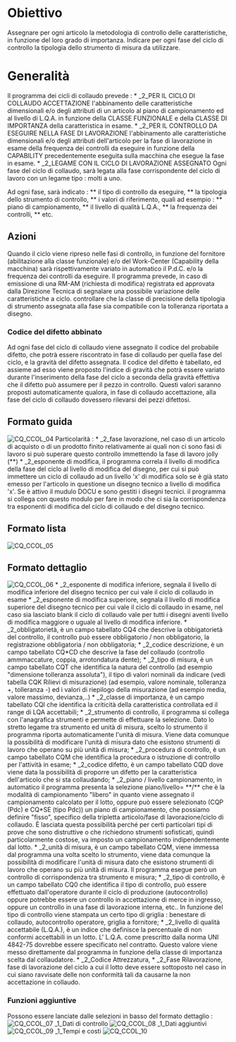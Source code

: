# Obiettivo
Assegnare per ogni articolo la metodologia di controllo delle caratteristiche, in funzione del loro grado di importanza.
Indicare per ogni fase del ciclo di controllo la tipologia dello strumento di misura da utilizzare.

# Generalità
Il programma dei cicli di collaudo prevede : 
 \* _2_PER IL CICLO DI COLLAUDO ACCETTAZIONE
l'abbinamento delle caratteristiche dimensionali e/o degli attributi di un articolo al piano di campionamento ed al livello di L.Q.A. in funzione della CLASSE FUNZIONALE e della CLASSE DI IMPORTANZA della caratteristica in esame.
 \* _2_PER IL CONTROLLO DA ESEGUIRE NELLA FASE DI LAVORAZIONE
l'abbinamento alle caratteristiche dimensionali e/o degli attributi dell'articolo per la fase di lavorazione in esame della frequenza dei controlli da eseguire in funzione della CAPABILITY precedentemente eseguita sulla macchina che esegue la fase in esame.
 \* _2_LEGAME CON IL CICLO DI LAVORAZIONE ASSEGNATO
Ogni fase del ciclo di collaudo, sarà legata alla fase corrispondente del ciclo di lavoro con un legame tipo :  molti a uno.

Ad ogni fase, sarà indicato : 
 \*\* il tipo di controllo da eseguire,
 \*\* la tipologia dello strumento di controllo,
 \*\* i valori di riferimento, quali ad esempio : 
 \*\* piano di campionamento,
 \*\* il livello di qualità L.Q.A.,
 \*\* la frequenza dei controlli,
 \*\* etc.

## Azioni
Quando il ciclo viene ripreso nelle fasi di controllo, in funzione del fornitore (abilitazione alla classe funzionale) e/o del Work-Center (Capability della macchina) sarà rispettivamente variato in automatico il P.d.C. e/o la frequenza dei controlli da eseguire.
Il programma prevede, in caso di emissione di una RM-AM (richiesta di modifica) registrata ed approvata dalla Direzione Tecnica di segnalare una possibile variazione delle caratteristiche a ciclo. controllare che la classe di precisione della tipologia di strumento assegnata alla fase sia compatibile con la tolleranza riportata a disegno.

### Codice del difetto abbinato
Ad ogni fase del ciclo di collaudo viene assegnato il codice del probabile difetto, che potrà essere riscontrato in fase di collaudo per quella fase del ciclo, e la gravità del difetto assegnata. Il codice del difetto è tabellato, ed assieme ad esso viene proposto l'indice di gravità che potrà essere variato durante l'inserimento della fase del ciclo a seconda della gravità effettiva che il difetto può assumere per il pezzo in controllo.
Questi valori saranno proposti automaticamente qualora, in fase di collaudo accettazione, alla fase del ciclo di collaudo dovessero rilevarsi dei pezzi difettosi.

## Formato guida
![CQ_CCOL_04](http://localhost:3000/immagini/MBDOC_OGG-P_CQCM10/CQ_CCOL_04.png)
Particolarità : 
 \* _2_fase lavorazione, nel caso di un articolo di acquisto o di un prodotto finito relativamente ai quali non ci sono fasi di lavoro si può superare questo controllo immettendo la fase di lavoro jolly (\*\*)
 \* _2_esponente di modifica, il programma correla il livello di modifica della fase del ciclo al livello di modifica del disegno, per cui si può immettere  un ciclo di collaudo ad un livello 'x' di modifica solo se è già stato emesso per l'articolo in questione un disegno tecnico a livello di modifica 'x'. Se è attivo il mudulo DOCU e sono gestiti i disegni tecnici. il programma si collega con questo modulo per fare in modo che ci sia la corrispondenza tra esponenti di modifica del ciclo di collaudo e del disegno tecnico.

## Formato lista
![CQ_CCOL_05](http://localhost:3000/immagini/MBDOC_OGG-P_CQCM10/CQ_CCOL_05.png)
## Formato dettaglio
![CQ_CCOL_06](http://localhost:3000/immagini/MBDOC_OGG-P_CQCM10/CQ_CCOL_06.png)
 \* _2_esponente di modifica inferiore, segnala il livello di modifica inferiore del disegno tecnico per cui vale il  ciclo di collaudo in esame
 \* _2_esponente di modifica superiore, segnala il livello di modifica superiore del disegno tecnico per cui vale il  ciclo di collaudo in esame, nel caso sia lasciato blank il ciclo di collaudo vale per tutti i disegni aventi livello di modifica maggiore o uguale al livello di modifica inferiore.
 \* _2_obbligatorietà, è un campo tabellato CQ4 che descrive la obbigatorietà del controllo, il controllo può essere obbligatorio / non  obbligatorio, la registrazione obbligatoria / non obbligatoria;
 \* _2_codice descrizione,  è un campo tabellato CQ\*CD che descrive la fase del collaudo (controllo ammmaccature, coppia, arrotondatura dente);
 \* _2_tipo di misura, è un campo tabellato CQT che identifica la natura del controllo (ad esempio "dimensione tolleranza assoluta"), il tipo di valori nominali da indicare (vedi tabella CQK Rilievi di misurazione) (ad esempio, valore nominale, tolleranza +, tolleranza -) ed i valori di riepilogo della misurazione (ad esempio media, valore massimo, devianza,..)
 \* _2_classe di importanza, è un campo tabellato CQI che identifica la criticità della caratteristica controllata ed il range di LQA accettabili;
 \* _2_strumento di controllo, il programma si collega con l'anagrafica strumenti e permette di effettuare la selezione. Dato lo stretto legame tra strumento ed unità di misura, scelto lo strumento il programma riporta automaticamente l'unità di misura. Viene data comunque la possibilità di modificare l'unità di misura dato che esistono strumenti di lavoro che operano su più unità di misura;
 \* _2_procedura di controllo, è un campo tabellato CQM che identifica la procedura o istruzione di controllo per l'attività in esame;
 \* _2_codice difetto, è un campo tabellato CQD dove viene data la possibilità di proporre un difetto per la caratteristica dell'articolo che si sta collaudando;
 \* _2_piano / livello campionamento, in automatico il programma presenta la selezione piano/livello= \*\*/\*\* che è la modalità di campionamento "libero" in quanto viene assegnato il campionamento calcolato per il lotto, oppure può essere selezionato (CQP (Pdc) e CQ\*SE (tipo Pdc)) un piano di campionamento, che possiamo definire "fisso", specifico della tripletta articolo/fase di lavorazione/ciclo di collaudo. È lasciata questa possibilità perché  per certi particolari tipi di prove che sono distruttive o che richiedono strumenti sofisticati, quindi particolarmente costose, va imposto un  campionamento indipendentemente dal lotto.
 \* _2_unità di misura, è un campo tabellato CQM,  viene immessa dal programma una volta scelto lo strumento, viene data comunque la possibilità di modificare l'unità di misura dato che esistono strumenti di lavoro che operano su più unità di misura. Il programma esegue però un controllo di corrispondenza tra strumento e misura;
 \* _2_tipo di controllo, è un campo tabellato CQ0 che identifica il tipo di controllo, può essere effettuato dall'operatore durante il ciclo di produzione (autocontrollo) oppure potrebbe essere un controllo in accettazione di merce in ingresso, oppure un controllo in una fase di lavorazione interna, etc.. In funzione del tipo di controllo viene stampata un certo tipo di griglia :  benestare di collaudo, autocontrollo operatore, griglia a fornitore;
 \* _2_livello di qualità accettabile (L.Q.A.), è un indice che definisce la percentuale di non conformi accettabili in un lotto. L' L.Q.A. come prescritto dalla norma  UNI 4842-75 dovrebbe essere specificato nel contratto. Questo valore viene messo direttamente dal programma in funzione della classe di importanza scelta dal collaudatore.
 \* _2_Codice Attrezzatura,
 \* _2_Fase Rilavorazione, fase di lavorazione del ciclo a cui il lotto deve essere sottoposto nel caso in cui siano ravvisate delle non conformità  tali da causarne la non accettazione in collaudo.

### Funzioni aggiuntive
Possono essere lanciate dalle selezioni in basso del formato dettaglio : 
![CQ_CCOL_07](http://localhost:3000/immagini/MBDOC_OGG-P_CQCM10/CQ_CCOL_07.png)
_1_Dati di controllo
![CQ_CCOL_08](http://localhost:3000/immagini/MBDOC_OGG-P_CQCM10/CQ_CCOL_08.png)
_1_Dati aggiuntivi
![CQ_CCOL_09](http://localhost:3000/immagini/MBDOC_OGG-P_CQCM10/CQ_CCOL_09.png)
_1_Tempi e costi
![CQ_CCOL_10](http://localhost:3000/immagini/MBDOC_OGG-P_CQCM10/CQ_CCOL_10.png)
